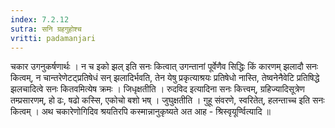 ```yaml
---
index: 7.2.12
sutra: सनि ग्रहगुहोश्च
vritti: padamanjari
---
```


  चकार उगनुकर्षणार्थः । न च इको झल् इति सनः कित्वात् उगन्तानां पूर्वेणैव सिद्धिः किं कारणम् झलादौ सनः कित्वम्, न चान्तरेणेटट्प्रतिषेधं सन् झलादिर्भवति, तेन येषु प्रकृत्याश्रयः प्रतिषेधो नास्ति, तेष्वनेनैवेटि प्रतिषिद्धे झलचादित्वे सनः कितवमित्येष क्रमः । जिधृक्षतीति । रुदविद इत्यादिना सनः कित्त्वम्, ग्रहिज्यादिसूत्रेण तम्प्रसारणम्, हो ढः, षढो कस्सि, एकोचो बशो भष् । जुघुक्षतीति । गुहू संवरणे, स्वरितेत्, हलन्ताच्च इति सनः कित्वम् । अथ चकारेणोगिदिव श्रयतिरपि कस्मान्नानुकृष्यते अत आह - श्रिस्वृयूर्ण्वित्यादि ॥